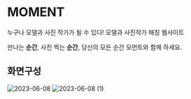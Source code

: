 # MOMENT

누구나 모델과 사진 작가가 될 수 있다! 모델과 사진작가 매칭  웹사이트 

만나는 **순간**, 사진 찍는 **순간**, 당신의 모든 순간 모먼트와 함께 하세요.

## 화면구성

![2023-06-08](https://github.com/moment-project/FE_MOMENT/assets/128782170/2b5d9407-660a-4b74-aa93-db723fa1bdc3)
![2023-06-08 (1)](https://github.com/moment-project/FE_MOMENT/assets/128782170/e94534cf-5f42-4c0c-810c-11474d71e22c)
